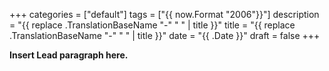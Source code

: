 +++
categories  = ["default"]
tags        = ["{{ now.Format "2006"}}"]
description = "{{ replace .TranslationBaseName "-" " " | title }}"
title       = "{{ replace .TranslationBaseName "-" " " | title }}"
date        = "{{ .Date }}"
draft       = false
+++

**Insert Lead paragraph here.**

<!--more-->
